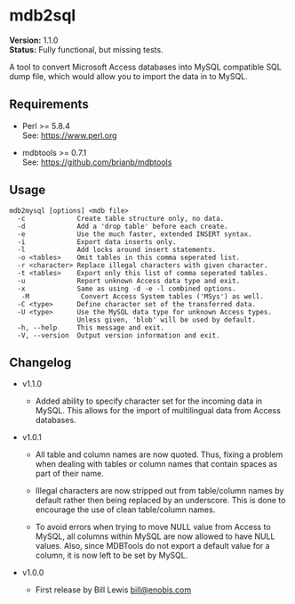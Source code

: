 mdb2sql
=======

**Version:** 1.1.0  
**Status:** Fully functional, but missing tests.

A tool to convert Microsoft Access databases into MySQL compatible SQL dump file, which would allow you to import the data in to MySQL.

Requirements
------------
- Perl >= 5.8.4  
  See: https://www.perl.org

- mdbtools >= 0.7.1  
  See: https://github.com/brianb/mdbtools

Usage
-----

```
mdb2mysql [options] <mdb file>
  -c             Create table structure only, no data.
  -d             Add a 'drop table' before each create.
  -e             Use the much faster, extended INSERT syntax.
  -i             Export data inserts only.
  -l             Add locks around insert statements.
  -o <tables>    Omit tables in this comma seperated list.
  -r <character> Replace illegal characters with given character.
  -t <tables>    Export only this list of comma seperated tables.
  -u             Report unknown Access data type and exit.
  -x             Same as using -d -e -l combined options.
   -M             Convert Access System tables ('MSys') as well.
  -C <type>      Define character set of the transferred data.
  -U <type>      Use the MySQL data type for unknown Access types.
                 Unless given, 'blob' will be used by default.
  -h, --help     This message and exit.
  -V, --version  Output version information and exit.
```

Changelog
---------

* v1.1.0

  - Added ability to specify character set for the incoming data in MySQL. This allows for the import of multilingual data from Access databases.

* v1.0.1

  - All table and column names are now quoted. Thus, fixing a problem when dealing with tables or column names that contain spaces as part of their name.

  - Illegal characters are now stripped out from table/column names by default rather then being replaced by an underscore. This is done to encourage the use of clean table/column names.

  - To avoid errors when trying to move NULL value from Access to MySQL, all columns within MySQL are now allowed to have NULL values. Also, since MDBTools do not export a default value for a column, it is now left to be set by MySQL.

* v1.0.0

  - First release by Bill Lewis <bill@enobis.com>
